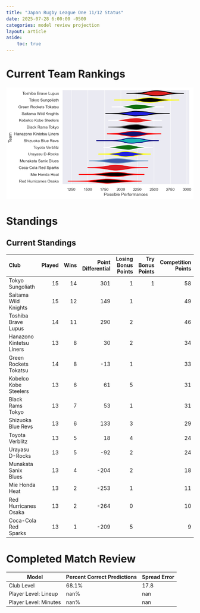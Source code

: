 ```yaml
---  
title: "Japan Rugby League One 11/12 Status"  
date: 2025-07-28 6:00:00 -0500  
categories: model review projection  
layout: article  
aside:  
    toc: true  
---
```

# Current Team Rankings


![Club Rankings](plots/rankings_Japan_Rugby_League_One_1112.png)
# Standings

## Current Standings


| Club                     |   Played |   Wins |   Point Differential |   Losing Bonus Points |   Try Bonus Points |   Competition Points |
|:-------------------------|---------:|-------:|---------------------:|----------------------:|-------------------:|---------------------:|
| Tokyo Sungoliath         |       15 |     14 |                  301 |                     1 |                  1 |                   58 |
| Saitama Wild Knights     |       15 |     12 |                  149 |                     1 |                    |                   49 |
| Toshiba Brave Lupus      |       14 |     11 |                  290 |                     2 |                    |                   46 |
| Hanazono Kintetsu Liners |       13 |      8 |                   30 |                     2 |                    |                   34 |
| Green Rockets Tokatsu    |       14 |      8 |                  -13 |                     1 |                    |                   33 |
| Kobelco Kobe Steelers    |       13 |      6 |                   61 |                     5 |                    |                   31 |
| Black Rams Tokyo         |       13 |      7 |                   53 |                     1 |                    |                   31 |
| Shizuoka Blue Revs       |       13 |      6 |                  133 |                     3 |                    |                   29 |
| Toyota Verblitz          |       13 |      5 |                   18 |                     4 |                    |                   24 |
| Urayasu D-Rocks          |       13 |      5 |                  -92 |                     2 |                    |                   24 |
| Munakata Sanix Blues     |       13 |      4 |                 -204 |                     2 |                    |                   18 |
| Mie Honda Heat           |       13 |      2 |                 -253 |                     1 |                    |                   11 |
| Red Hurricanes Osaka     |       13 |      2 |                 -264 |                     0 |                    |                   10 |
| Coca-Cola Red Sparks     |       13 |      1 |                 -209 |                     5 |                    |                    9 |



# Completed Match Review


| Model | Percent Correct Predictions | Spread Error |
| ------ | ------ | ------ |
| Club Level | 68.1% | 17.8 |
| Player Level: Lineup | nan% | nan |
| Player Level: Minutes | nan% | nan |

